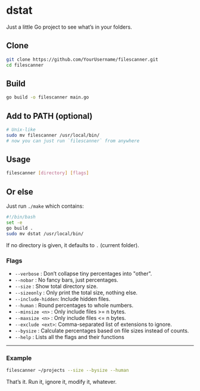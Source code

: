 # dstat

Just a little Go project to see what’s in your folders.

## Clone

```bash
git clone https://github.com/YourUsername/filescanner.git
cd filescanner
```

## Build

```bash
go build -o filescanner main.go
```

## Add to PATH (optional)

```bash
# Unix-like
sudo mv filescanner /usr/local/bin/
# now you can just run `filescanner` from anywhere
```

## Usage

```bash
filescanner [directory] [flags]
```

## Or else

Just run `./make` which contains:

```bash
#!/bin/bash
set -e
go build .
sudo mv dstat /usr/local/bin/
```

If no directory is given, it defaults to `.` (current folder).

### Flags

- `--verbose` : Don’t collapse tiny percentages into "other".
- `--nobar` : No fancy bars, just percentages.
- `--size` : Show total directory size.
- `--sizeonly` : Only print the total size, nothing else.
- `--include-hidden`: Include hidden files.
- `--human` : Round percentages to whole numbers.
- `--minsize <n>` : Only include files >= n bytes.
- `--maxsize <n>` : Only include files <= n bytes.
- `--exclude <ext>`: Comma-separated list of extensions to ignore.
- `--bysize` : Calculate percentages based on file sizes instead of counts.
- `--help` : Lists all the flags and their functions

---

### Example

```bash
filescanner ~/projects --size --bysize --human
```

That’s it. Run it, ignore it, modify it, whatever.

